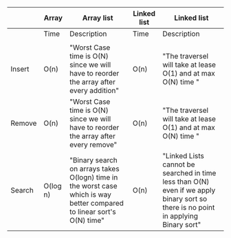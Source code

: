 
|        |  Array  | Array list   | Linked list  | Linked list  |
| ------ | ------- | -----------  | ------------ | -----------  |
|        | Time    | Description  | Time         | Description  |
|        |         |              |              |              |
| Insert | O(n)     |"Worst Case time is O(N) since we will have to reorder the array after every addition" | O(n)     | "The traversel will take at lease O(1) and at max O(N) time "  |
| Remove | O(n)     |"Worst Case time is O(N) since we will have to reorder the array after every remove"   | O(n)     | "The traversel will take at lease O(1) and at max O(N) time "  |
| Search | O(log n) | "Binary search on arrays takes O(logn) time in the worst case which is way better compared to linear sort's O(N) time" | O(n)     | "Linked Lists cannot be searched in time less than O(N) even if we apply binary sort so there is no point in applying Binary sort" |
